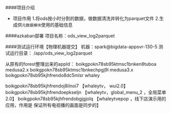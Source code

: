 ####项目介绍
* 项目作用
1.将ods按小时分割的数据，做数据清洗并转化为parquet文件
2.生成供`元数据模块`使用的基础信息


####azkaban部署
项目名称：ods_view_log2parquet

####测试运行环境【物理机器提交】
机器：spark@bigdata-appsvr-130-5
测试运行目录： /app/ods_view_log2parquet



从原有的forest整理出来的appId：
boikgpokn78sb95ktmsc1bnken8tuboa    medusa2.x
boikgpokn78sb95ktmsc1bnkechpgj9l    medusa3.x
boikgpokn78sb95kjhfrendo8dc5mlsr    whaley

boikgpokn78sb95kjhfrendoj8ilnoi7   【whaleytv，  wui2.0】 
boikgpokn78sb95kjhfrendoepkseljn   【whaleytv，global_menu_2 ，全局菜单2.0】 
boikgpokn78sb95kjhfrendobgjgjolq   【whaleytvepop ，线下店演示用的应用，作用是 保证所有电视播的画面是同步的】

 
